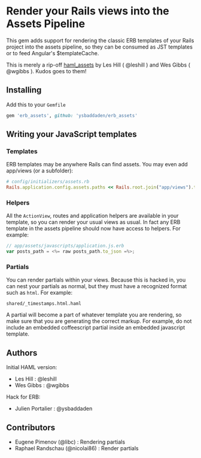 # Render your Rails views into the Assets Pipeline

This gem adds support for rendering the classic ERB templates of your Rails
project into the assets pipeline, so they can be consumed as JST templates or to
feed Angular's $templateCache.

This is merely a rip-off [haml_assets](https://rubygems.org/gems/haml_assets) by
Les Hill ( @leshill ) and Wes Gibbs ( @wgibbs ). Kudos goes to them!

## Installing

Add this to your `Gemfile`

```ruby
gem 'erb_assets', github: 'ysbaddaden/erb_assets'
```

## Writing your JavaScript templates

### Templates

ERB templates may be anywhere Rails can find assets. You may even add app/views
(or a subfolder):

```ruby
# config/initializers/assets.rb
Rails.application.config.assets.paths << Rails.root.join("app/views").to_s
```

### Helpers

All the `ActionView`, routes and application helpers are available in your
template, so you can render your usual views as usual. In fact any ERB template
in the assets pipeline should now have access to helpers. For example:

```javascript
// app/assets/javascripts/application.js.erb
var posts_path = <%= raw posts_path.to_json =%>;
```

### Partials

You can render partials within your views. Because this is hacked in, you can
nest your partials as normal, but they must have a recognized format such as
`html`. For example:

    shared/_timestamps.html.haml

A partial will become a part of whatever template you are rendering, so make
sure that you are generating the correct markup. For example, do not include an
embedded coffeescript partial inside an embedded javascript template.

## Authors

Initial HAML version:
* Les Hill  : @leshill
* Wes Gibbs : @wgibbs

Hack for ERB:
* Julien Portalier : @ysbaddaden

## Contributors

* Eugene Pimenov    (@libc)      : Rendering partials
* Raphael Randschau (@nicolai86) : Render partials
